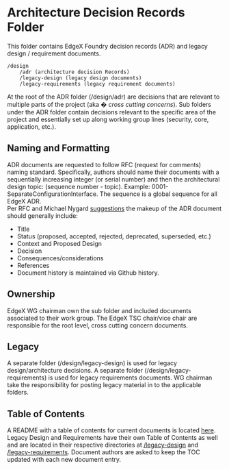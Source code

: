 # Architecture Decision Records Folder
This folder contains EdgeX Foundry decision records (ADR) and legacy design / requirement documents.

    /design
        /adr (architecture decision Records)
        /legacy-design (legacy design documents)
        /legacy-requirements (legacy requirement documents)

At the root of the ADR folder (/design/adr) are decisions that are relevant to multiple parts of the project (aka � *cross cutting concerns*).  Sub folders under the ADR folder contain decisions relevant to the specific area of the project and essentially set up along working group lines (security, core, application, etc.).


## Naming and Formatting
ADR documents are requested to follow RFC (request for comments) naming standard.  Specifically, authors should name their documents with a sequentially increasing integer (or serial number) and then the architectural design topic:  (sequence number - topic).  Example:  0001-SeparateConfigurationInterface.  The sequence is a global sequence for all EdgeX ADR.  
Per RFC and Michael Nygard [suggestions](https://github.com/joelparkerhenderson/architecture_decision_record/blob/master/adr_template_by_michael_nygard.md) the makeup of the ADR document should generally include:

-	Title
-	Status (proposed, accepted, rejected, deprecated, superseded, etc.)
-	Context and Proposed Design
-	Decision
-	Consequences/considerations
-	References
-	Document history is maintained via Github history.

## Ownership
EdgeX WG chairman own the sub folder and included documents associated to their work group.  The EdgeX TSC chair/vice chair are responsible for the root level, cross cutting concern documents.

## Legacy
A separate folder (/design/legacy-design) is used for legacy design/architecture decisions.
A separate folder (/design/legacy-requirements) is used for legacy requirements documents.
WG chairman take the responsibility for posting legacy material in to the applicable folders.

## Table of Contents
A README with a table of contents for current documents is located [here](./TOC.md). Legacy Design and Requirements have their own Table of Contents as well and are located in their respective directories at [/legacy-design](./legacy-design/README.md) and [/legacy-requirements](./legacy-requirements/README.md). Document authors are asked to keep the TOC updated with each new document entry.